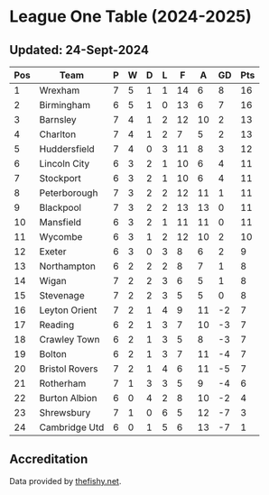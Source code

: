 # League One Table (2024-2025)
## Updated: 24-Sept-2024

| Pos | Team | P | W | D | L | F | A | GD | Pts |
| --- | --- | --- | --- | --- | --- | --- | --- | --- | --- |
| 1 | Wrexham | 7 | 5 | 1 | 1 | 14 | 6 | 8 | 16 |
| 2 | Birmingham | 6 | 5 | 1 | 0 | 13 | 6 | 7 | 16 |
| 3 | Barnsley | 7 | 4 | 1 | 2 | 12 | 10 | 2 | 13 |
| 4 | Charlton | 7 | 4 | 1 | 2 | 7 | 5 | 2 | 13 |
| 5 | Huddersfield | 7 | 4 | 0 | 3 | 11 | 8 | 3 | 12 |
| 6 | Lincoln City | 6 | 3 | 2 | 1 | 10 | 6 | 4 | 11 |
| 7 | Stockport | 6 | 3 | 2 | 1 | 10 | 6 | 4 | 11 |
| 8 | Peterborough | 7 | 3 | 2 | 2 | 12 | 11 | 1 | 11 |
| 9 | Blackpool | 7 | 3 | 2 | 2 | 13 | 13 | 0 | 11 |
| 10 | Mansfield | 6 | 3 | 2 | 1 | 11 | 11 | 0 | 11 |
| 11 | Wycombe | 6 | 3 | 1 | 2 | 12 | 10 | 2 | 10 |
| 12 | Exeter | 6 | 3 | 0 | 3 | 8 | 6 | 2 | 9 |
| 13 | Northampton | 6 | 2 | 2 | 2 | 8 | 7 | 1 | 8 |
| 14 | Wigan | 7 | 2 | 2 | 3 | 6 | 5 | 1 | 8 |
| 15 | Stevenage | 7 | 2 | 2 | 3 | 5 | 5 | 0 | 8 |
| 16 | Leyton Orient | 7 | 2 | 1 | 4 | 9 | 11 | -2 | 7 |
| 17 | Reading | 6 | 2 | 1 | 3 | 7 | 10 | -3 | 7 |
| 18 | Crawley Town | 6 | 2 | 1 | 3 | 5 | 8 | -3 | 7 |
| 19 | Bolton | 6 | 2 | 1 | 3 | 7 | 11 | -4 | 7 |
| 20 | Bristol Rovers | 7 | 2 | 1 | 4 | 6 | 11 | -5 | 7 |
| 21 | Rotherham | 7 | 1 | 3 | 3 | 5 | 9 | -4 | 6 |
| 22 | Burton Albion | 6 | 0 | 4 | 2 | 8 | 10 | -2 | 4 |
| 23 | Shrewsbury | 7 | 1 | 0 | 6 | 5 | 12 | -7 | 3 |
| 24 | Cambridge Utd | 6 | 0 | 1 | 5 | 6 | 13 | -7 | 1 |

## Accreditation 

Data provided by [thefishy.net](https://www.thefishy.net/).